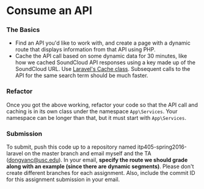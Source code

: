 Consume an API
===================

### The Basics

* Find an API you'd like to work with, and create a page with a dynamic route that displays information from that API using PHP.
* Cache the API call based on some dynamic data for 30 minutes, like how we cached SoundCloud API responses using a key made up of the SoundCloud URL. Use [Laravel's Cache class](http://laravel.com/docs/5.2/cache). Subsequent calls to the API for the same search term should be much faster.

### Refactor

Once you got the above working, refactor your code so that the API call and caching is in its own class under the namespace `App\Services`. Your namespace can be longer than that, but it must start with `App\Services`.


### Submission

To submit, push this code up to a repository named itp405-spring2016-laravel on the master branch and email myself and the TA (dongyanc@usc.edu). In your email, __specify the route we should grade along with an example (since there are dynamic segments)__. Please don't create different branches for each assignment. Also, include the commit ID for this assignment submission in your email.